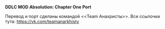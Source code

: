 **DDLC MOD Absolution: Chapter One Port**


Перевод и порт сделаны командой <<Team Анахристы>>.
Все ссылочки тута: https://vk.com/teamanarkhisty
